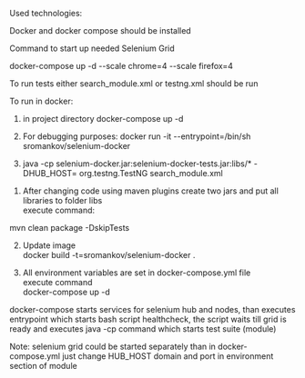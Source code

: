 Used technologies:  <br />

Docker and docker compose should be installed <br />

Command to start up needed Selenium Grid <br />

docker-compose up -d --scale chrome=4 --scale firefox=4 <br />

To run tests either search_module.xml or testng.xml should be run <br />

To run in docker: <br />

1) in project directory docker-compose up -d <br />
2)  For debugging purposes: docker run -it --entrypoint=/bin/sh sromankov/selenium-docker <br />

3) java -cp selenium-docker.jar:selenium-docker-tests.jar:libs/* -DHUB_HOST=<host> org.testng.TestNG
 search_module.xml <br />


1. After changing code using maven plugins create two jars and put all libraries to folder libs<br />
execute command:<br />

mvn clean package -DskipTests <br />

2. Update image <br />
docker build -t=sromankov/selenium-docker . <br />


3. All environment variables are set in docker-compose.yml file <br />
execute command <br />
docker-compose up -d<br />

docker-compose starts services for selenium hub and nodes, than executes entrypoint which starts bash script
healthcheck, the script waits till grid is ready and executes java -cp command which starts test suite (module)

Note: selenium grid  could be started separately than in docker-compose.yml just change HUB_HOST domain and port
in environment section of module